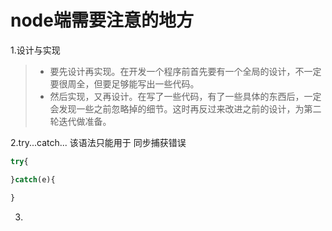 # node端需要注意的地方
1.设计与实现
> * 要先设计再实现。在开发一个程序前首先要有一个全局的设计，不一定要很周全，但要足够能写出一些代码。
> * 然后实现，又再设计。在写了一些代码，有了一些具体的东西后，一定会发现一些之前忽略掉的细节。这时再反过来改进之前的设计，为第二轮迭代做准备。 

2.try...catch...
该语法只能用于 同步捕获错误
```js
try{

}catch(e){

}
```
  


3.